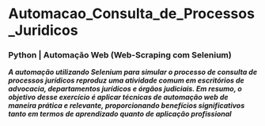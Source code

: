 # Automacao_Consulta_de_Processos_Juridicos<br>
### Python | Automação Web (Web-Scraping com Selenium)<br>

***A automação utilizando Selenium para simular o processo de consulta de processos jurídicos reproduz uma atividade comum em escritórios de advocacia, departamentos jurídicos e órgãos judiciais. Em resumo, o objetivo desse exercício é aplicar técnicas de automação web de maneira prática e relevante, proporcionando benefícios significativos tanto em termos de aprendizado quanto de aplicação profissional***
 
